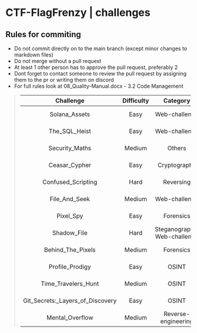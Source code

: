 # CTF-FlagFrenzy | challenges

## Rules for commiting

- Do not commit directly on to the main branch (except minor changes to markdown files)
- Do not merge without a pull request
- At least 1 other person has to approve the pull request, preferably 2
- Dont forget to contact someone to review the pull request by assigning them to the pr or writing them on discord
- For full rules look at 08_Quality-Manual.docx - 3.2 Code Management 

> | Challenge | Difficulty | Category | Status | Documentation | Authors | Solves |
> |:--------: | :--------: | :------: | :----: | :-----------: | :-----: | :----: |
> | Solana_Assets | Easy | Web-challenge | 100% done | [documentation](https://github.com/CTF-FlagFrenzy/challenges/blob/main/Solana_Assets/solana_assets.md) |  [zVSciy](https://github.com/zVSciy) | X |
> | The_SQL_Heist | Easy | Web-challenge | 100% done | [documentation](https://github.com/CTF-FlagFrenzy/challenges/blob/main/The_SQL_Heist/The_SQL_Heist.md) | [zVSciy](https://github.com/zVSciy) | X |
> | Security_Maths | Medium | Others | 100% done | [documentation](https://github.com/CTF-FlagFrenzy/challenges/blob/main/Security_Maths/Technical_Guide_SecurityMaths.md) | [kingdanxi](https://github.com/kingdanxi) | X |
> | Ceasar_Cypher | Easy | Cryptography | 100% done | [documentation](https://github.com/CTF-FlagFrenzy/challenges/blob/main/Ceasar_Cipher/ceasar_cipher.md) | [KaveXD](https://github.com/KaveXD) | X |
> | Confused_Scripting | Hard | Reversing | 100% done | [documentation](https://github.com/CTF-FlagFrenzy/challenges/blob/main/Confused_Scripting/confused_scripting.md) | [KaveXD](https://github.com/KaveXD) | X |
> | File_And_Seek | Medium | Web-challenge | 100% done | [documentation](https://github.com/CTF-FlagFrenzy/challenges/blob/main/File_And_Seek/File_And_Seek.md) | [zVSciy](https://github.com/zVSciy) | X |
> | Pixel_Spy | Easy | Forensics | 100% done | [documentation](https://github.com/CTF-FlagFrenzy/challenges/blob/main/Pixel_Spy/Pixel_Spy.md) | [zVSciy](https://github.com/zVSciy) | X |
> | Shadow_File | Hard | Steganography, Web-challenge | 100% done | [documentation](https://github.com/CTF-FlagFrenzy/challenges/blob/main/Shadow_File/Shadow_File.md) | [zVSciy](https://github.com/zVSciy) | X |
> | Behind_The_Pixels | Medium | Forensics | 100% done | [documentation](https://github.com/CTF-FlagFrenzy/challenges/blob/main/Behind_The_Pixels/behind_the_pixels.md) | [IlariaBrown](https://github.com/IlariaBrown) | X |
> | Profile_Prodigy | Easy | OSINT | 90% done | [documentation] | [IlariaBrown](https://github.com/IlariaBrown) | X |
> | Time_Travelers_Hunt | Medium | OSINT | 90% done | [documentation] | [IlariaBrown](https://github.com/IlariaBrown) | X |
> | Git_Secrets:_Layers_of_Discovery | Easy | OSINT | 10% done | [documentation] | [IlariaBrown](https://github.com/IlariaBrown) | X |
> | Mental_Overflow | Medium | Reverse-engineering | 100% done | [documentation](https://github.com/CTF-FlagFrenzy/challenges/blob/main/Mental_Overflow/Mental_Overflow.md) | [zVSciy](https://github.com/zVSciy) | X |

